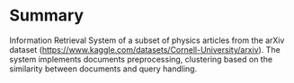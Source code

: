 # Summary

Information Retrieval System of a subset of physics articles from the arXiv dataset (https://www.kaggle.com/datasets/Cornell-University/arxiv). The system implements documents preprocessing, clustering based on the similarity between documents and query handling.
